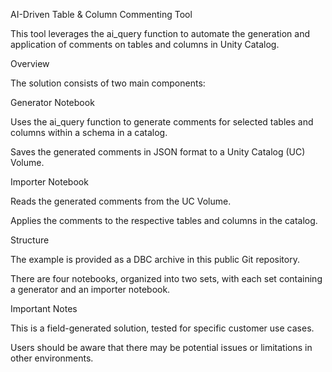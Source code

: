 AI-Driven Table & Column Commenting Tool

This tool leverages the ai_query
 function to automate the generation and application of comments on tables and columns in Unity Catalog.

Overview

The solution consists of two main components:

Generator Notebook

Uses the ai_query function to generate comments for selected tables and columns within a schema in a catalog.

Saves the generated comments in JSON format to a Unity Catalog (UC) Volume.

Importer Notebook

Reads the generated comments from the UC Volume.

Applies the comments to the respective tables and columns in the catalog.

Structure

The example is provided as a DBC archive in this public Git repository.

There are four notebooks, organized into two sets, with each set containing a generator and an importer notebook.

Important Notes

This is a field-generated solution, tested for specific customer use cases.

Users should be aware that there may be potential issues or limitations in other environments.

